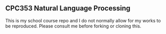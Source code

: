 ## CPC353 Natural Language Processing

This is my school course repo and I do not normally allow for my works to be reproduced. Please consult me before forking or cloning this. 

